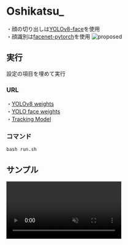 # Oshikatsu_
・顔の切り出しは[YOLOv8-face](https://github.com/akanametov/yolo-face)を使用  
・顔識別は[facenet-pytorch](https://github.com/timesler/facenet-pytorch)を使用
![proposed](https://github.com/user-attachments/assets/fc0f4691-28ea-4a90-ac94-b0819ab5983c)

## 実行
設定の項目を埋めて実行  
### URL
・[YOLOv8 weights](https://github.com/ultralytics/ultralytics)  
・[YOLO face weights](https://github.com/akanametov/yolo-face)  
・[Tracking Model](https://github.com/ultralytics/ultralytics/tree/main/ultralytics/cfg/trackers)
### コマンド
```
bash run.sh
```


## サンプル
<div><video controls src="https://github.com/user-attachments/assets/f9139ddf-8f7a-4ba1-8de4-4f1518be09fc" muted="false"></video></div>
